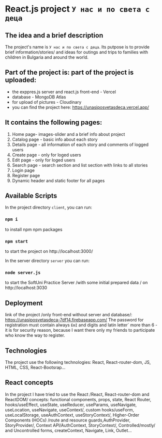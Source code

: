 # React.js project `У нас и по света с деца`

## The idea and  a brief description
Thе project's name is `У нас и по света с деца`. Its putpose is to provide brief information/stories/ and ideas for outings and trips to families with children in Bulgaria and around the world.

## Part of the project is: part of the project is uploaded:
- the exppres.js server and react.js front-end - Vercel
- database - MongoDB Atlas
- for upload of pictures - Cloudinary
- you can find the project here: https://unasiposvetasdeca.vercel.app/

## It contains the following pages:

1. Home page- images-slider and a brief info about project
2. Catalog page - basic info about each story
3. Details page - all information of each story and comments of logged users 
4. Create page - only for loged users
5. Edit page - only for loged users
6. Search page - search section and list section with links to all stories
7. Login page
8. Register page
9. Dynamic header and static footer for all pages 

## Available Scripts
In the project directory `client`, you can run:
### `npm i`
to install npm npm packages
### `npm start`
to start the project on http://localhost:3000/

In the server directory `server` you can run:
### `node server.js`
to start the SoftUni Practice Server /with some initial prepared data / on http://localhost:3030

## Deployment
link of the project /only front-end without server and database/:
https://unasiposvetasdeca-7df14.firebaseapp.com/
The password for registration must contain always `EmI` and  digits and latin letter` more than 6 - it is for security reason, because I want there only my friends to participate who know the way to register.

##  Technologies
The  project use the following technologies: React, React-router-dom, JS, HTML, CSS, React-Bootsrap...

## React concepts
In the project I have tried to use the React /React, React-router-dom and ReactDOM/ concepts: functional components, props, state, React Router, hooks/useEffect, useState, useReducer, useParams, useNavigate, useLocation, useNavigate, useContext/, custom hooks/useForm, useLocalStorage, useAuthContext, useStoryContext/, Higher-Order Components (HOCs) /route and resource guards,AuthProvider, StoryProvider/, Context API/AuthContext, StoryContext/, Controlled/mostly/ and Uncontrolled forms, createContext, Navigate, Link, Outlet...

